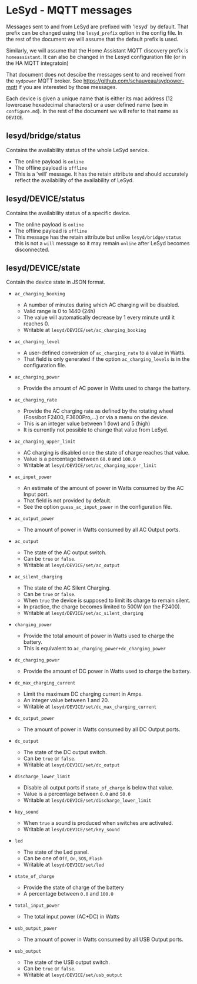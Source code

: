 # LeSyd - MQTT messages

Messages sent to and from LeSyd are prefixed with 'lesyd' by default. That prefix can be changed using the `lesyd_prefix` option in the config file. In the rest of the document we will assume that the default prefix is used.

Similarly, we will assume that the Home Assistant MQTT discovery prefix is `homeassistant`. It can also be changed in the Lesyd configuration file (or in the HA MQTT integratoin)  

That document does not descibe the messages sent to and received from the `sydpower` MQTT broker. See https://github.com/schauveau/sydpower-mqtt if you are interested by those messages.

Each device is given a unique name that is either its mac address (12 lowercase hexadecimal characters) or a user defined name (see in `configure.md`). In the rest of the document we will refer to that name as `DEVICE`.  

## lesyd/bridge/status

Contains the availability status of the whole LeSyd service.
- The online payload is `online` 
- The offline payload is `offline`
- This is a 'will' message. It has the retain attribute and should accurately reflect the
  availability of the availability of LeSyd. 

## lesyd/DEVICE/status

Contains the availability status of a specific device.
- The online payload is `online` 
- The offline payload is `offline`
- This message has the retain attribute but unlike `lesyd/bridge/status` this is not a `will` message so it may remain `online` after LeSyd becomes disconnected.   


## lesyd/DEVICE/state

Contain the device state in JSON format. 

- `ac_charging_booking`
  - A number of minutes during which AC charging will be disabled.
  - Valid range is 0 to 1440 (24h)
  - The value will automatically decrease by 1 every minute until it reaches 0.
  - Writable at `lesyd/DEVICE/set/ac_charging_booking`
  
- `ac_charging_level`
  - A user-defined conversion of `ac_charging_rate` to a value in Watts.
  - That field is only generated if the option `ac_charging_levels` is in the configuration file. 
  
- `ac_charging_power`
  - Provide the amount of AC power in Watts used to charge the battery.

- `ac_charging_rate`
  - Provide the AC charging rate as defined by the rotating wheel (Fossibot F2400, F3600Pro,...)
    or via a menu on the device. 
  - This is an integer value between 1 (low) and 5 (high)
  - It is currently not possible to change that value from LeSyd.   

- `ac_charging_upper_limit`
  - AC charging is disabled once the state of charge reaches that value.
  - Value is a percentage between `60.0` and `100.0` 
  - Writable at `lesyd/DEVICE/set/ac_charging_upper_limit`

- `ac_input_power`
  - An estimate of the amount of power in Watts consumed by the AC Input port.
  - That field is not provided by default.
  - See the option `guess_ac_input_power` in the configuration file.
  
- `ac_output_power`
  - The amount of power in Watts consumed by all AC Output ports.

- `ac_output`
  - The state of the AC output switch. 
  - Can be `true` or `false`.
  - Writable at `lesyd/DEVICE/set/ac_output`

- `ac_silent_charging`
  - The state of the AC Silent Charging. 
  - Can be `true` or `false`.
  - When `true` the device is supposed to limit its charge to remain silent.    
  - In practice, the charge becomes limited to 500W (on the F2400).   
  - Writable at `lesyd/DEVICE/set/ac_silent_charging`

- `charging_power`
  - Provide the total amount of power in Watts used to charge the battery.
  - This is equivalent to `ac_charging_power+dc_charging_power`

- `dc_charging_power`
  - Provide the amount of DC power in Watts used to charge the battery.  

- `dc_max_charging_current`
  - Limit the maximum DC charging current in Amps.
  - An integer value between 1 and 20.
  - Writable at `lesyd/DEVICE/set/dc_max_charging_current`
  
- `dc_output_power`
  - The amount of power in Watts consumed by all DC Output ports.

- `dc_output`
  - The state of the DC output switch. 
  - Can be `true` or `false`.
  - Writable at `lesyd/DEVICE/set/dc_output`

- `discharge_lower_limit`
  - Disable all output ports if `state_of_charge` is below that value.
  - Value is a percentage between `0.0` and `50.0` 
  - Writable at `lesyd/DEVICE/set/discharge_lower_limit`

- `key_sound`
  - When `true` a sound is produced when switches are activated.
  - Writable at `lesyd/DEVICE/set/key_sound`

- `led`
  - The state of the Led panel.
  - Can be one of `Off`, `On`, `SOS`, `Flash`
  - Writable at `lesyd/DEVICE/set/led`  

- `state_of_charge`
  - Provide the state of charge of the battery
  - A percentage between `0.0` and `100.0`  

- `total_input_power`
  - The total input power (AC+DC) in Watts
  
- `usb_output_power`
   - The amount of power in Watts consumed by all USB Output ports.

- `usb_output`
  - The state of the USB output switch. 
  - Can be `true` or `false`.
  - Writable at `lesyd/DEVICE/set/usb_output`







